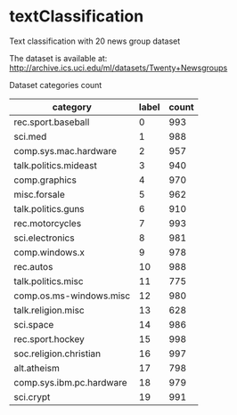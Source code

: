# textClassification
Text classification with 20 news group dataset

The dataset is available at: http://archive.ics.uci.edu/ml/datasets/Twenty+Newsgroups

Dataset categories count

|category                |label|count|
|------------------------|-----|-----|
|rec.sport.baseball      |0    |993  |
|sci.med                 |1    |988  |
|comp.sys.mac.hardware   |2    |957  |
|talk.politics.mideast   |3    |940  |
|comp.graphics           |4    |970  |
|misc.forsale            |5    |962  |
|talk.politics.guns      |6    |910  |
|rec.motorcycles         |7    |993  |
|sci.electronics         |8    |981  |
|comp.windows.x          |9    |978  |
|rec.autos               |10   |988  |
|talk.politics.misc      |11   |775  |
|comp.os.ms-windows.misc |12   |980  |
|talk.religion.misc      |13   |628  |
|sci.space               |14   |986  |
|rec.sport.hockey        |15   |998  |
|soc.religion.christian  |16   |997  |
|alt.atheism             |17   |798  |
|comp.sys.ibm.pc.hardware|18   |979  |
|sci.crypt               |19   |991  |